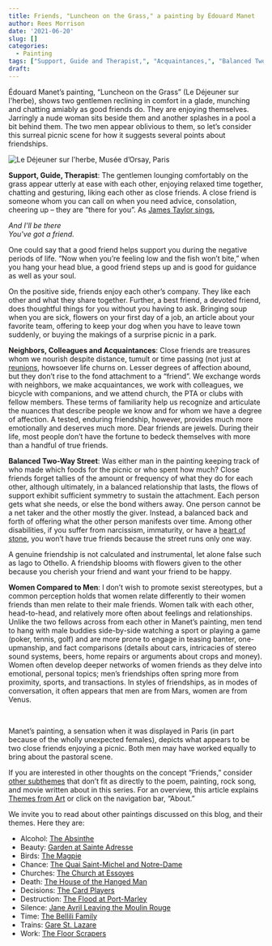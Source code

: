 ```yaml
---
title: Friends, "Luncheon on the Grass," a painting by Édouard Manet
author: Rees Morrison
date: '2021-06-20'
slug: []
categories:
  - Painting
tags: ["Support, Guide and Therapist,", "Acquaintances,", "Balanced Two-Way Street", "Women Compared to Men", ]
draft: 
---
```


Édouard Manet’s painting, “Luncheon on the Grass” (Le Déjeuner sur l'herbe), shows two gentlemen reclining in comfort in a glade, munching and chatting amiably as good friends do.  They are enjoying themselves.  Jarringly a nude woman sits beside them and another splashes in a pool a bit behind them.  The two men appear oblivious to them, so let’s consider this surreal picnic scene for how it suggests several points about friendships. 

<!--more-->

 

![Le Déjeuner sur l'herbe, Musée d’Orsay, Paris](/media/FriendsManet.jpg)

**Support, Guide, Therapist**:   The gentlemen lounging comfortably on the grass appear utterly at ease with each other, enjoying relaxed time together, chatting and gesturing, liking each other as close friends.  A close friend is someone whom you can call on when you need advice, consolation, cheering up – they are “there for you”.  As [James Taylor sings](https://themesfromart.com/post/2021-06-20-friends-you-ve-got-a-friend-a-song-by-carol-king-sung-by-james-taylor/friendstaylor/), 

*And I'll be there*  
*You've got a friend.*    

One could say that a good friend helps support you during the negative periods of life.  “Now when you’re feeling low and the fish won’t bite,” when you hang your head blue, a good friend steps up and is good for guidance as well as your soul.

On the positive side, friends enjoy each other’s company.  They like each other and what they share together.  Further, a best friend, a devoted friend, does thoughtful things for you without you having to ask.   Bringing soup when you are sick, flowers on your first day of a job, an article about your favorite team, offering to keep your dog when you have to leave town suddenly, or buying the makings of a surprise picnic in a park.  

**Neighbors, Colleagues and Acquaintances**:  Close friends are treasures whom we nourish despite distance, tumult or time passing (not just at [reunions](https://themesfromart.com/post/2021-06-20-friends-the-big-chill-a-movied-directed-by-lawrence-kasdan/friendschill/), howsoever life churns on.   Lesser degrees of affection abound, but they don’t rise to the fond attachment to a “friend”.  We exchange words with neighbors, we make acquaintances, we work with colleagues, we bicycle with companions, and we attend church, the PTA or clubs with fellow members.  These terms of familiarity help us recognize and articulate the nuances that describe people we know and for whom we have a degree of affection.  A tested, enduring friendship, however, provides much more emotionally and deserves much more.  Dear friends are jewels.  During their life, most people don’t have the fortune to bedeck themselves with more than a handful of true friends. 

**Balanced Two-Way Street**:  Was either man in the painting keeping track of who made which foods for the picnic or who spent how much?  Close friends forget tallies of the amount or frequency of what they do for each other, although ultimately, in a balanced relationship that lasts, the flows of support exhibit sufficient symmetry to sustain the attachment.  Each person gets what she needs, or else the bond withers away.  One person cannot be a net taker and the other mostly the giver.  Instead, a balanced back and forth of offering what the other person manifests over time.  Among other disabilities, if you suffer from narcissism, immaturity, or have a [heart of stone](https://themesfromart.com/post/2021-06-20-friends-alone-a-poem-by-maya-angelou/friendsalone/), you won’t have true friends because the street runs only one way.

A genuine friendship is not calculated and instrumental, let alone false such as Iago to Othello.  A friendship blooms with flowers given to the other because you cherish your friend and want your friend to be happy.

**Women Compared to Men**:   I don’t wish to promote sexist stereotypes, but a common perception holds that women relate differently to their women friends than men relate to their male friends.  Women talk with each other, head-to-head, and relatively more often about feelings and relationships.  Unlike the two fellows across from each other in Manet’s painting, men tend to hang with male buddies side-by-side watching a sport or playing a game (poker, tennis, golf) and are more prone to engage in teasing banter, one-upmanship, and fact comparisons (details about cars, intricacies of stereo sound systems, beers, home repairs or arguments about crops and money).  Women often develop deeper networks of women friends as they delve into emotional, personal topics; men’s friendships often spring more from proximity, sports, and transactions.  In styles of friendships, as in modes of conversation, it often appears that men are from Mars, women are from Venus.

&nbsp;

Manet’s painting, a sensation when it was displayed in Paris (in part because of the wholly unexpected females), depicts what appears to be two close friends enjoying a picnic.  Both men may have worked equally to bring about the pastoral scene. 

If you are interested in other thoughts on the concept “Friends,” consider [other subthemes](https://themesfromart.com/post/2021-06-20-friends-additional-subthemes/friendsaddl/) that don’t fit as directly to the poem, painting, rock song, and movie written about in this series.  For an overview, this article explains [Themes from Art](http://bit.ly/3sRXopI) or click on the navigation bar, “About.”

We invite you to read about other paintings discussed on this blog, and their themes.  Here they are: 

* Alcohol: [The Absinthe](https://themesfromart.com/post/2021-02-03-alcohol-absinthe-degas/alcoholabsinthedegas/)
* Beauty: [Garden at Sainte Adresse](https://themesfromart.com/post/2021-04-21-beauty-garden-at-sainte-adresse-from-a-painting-by-claude-monet/beautystadress/)
* Birds: [The Magpie](https://themesfromart.com/post/2021-06-07-birds-the-magpie-a-painting-by-claude-monet/birdsmagpie/)
* Chance: [The Quai Saint-Michel and Notre-Dame](http://localhost:4321/post/2021-03-14-chancechurch/chancechurch/)
* Churches: [The Church at Essoyes](https://themesfromart.com/post/2021-05-21-churches-from-the-church-at-essoyes-a-painting-by-pierre-auguste-renoir/churchesrenoir/)  
* Death: [The House of the Hanged Man](https://themesfromart.com/post/2021-05-03-death-from-house-of-the-hanged-man-a-painting-by-paul-cezanne/deathhanged/)
* Decisions: [The Card Players](https://themesfromart.com/post/2021-02-08-decisions-the-card-players-a-painting-by-paul-cezanne/decisionscardplayerscezanne/)
* Destruction: [The Flood at Port-Marley](https://themesfromart.com/post/2021-02-18-destruction-from-flood-at-port-marly-a-painting-by-alfred-sisley/destructionflood/)
* Silence: [Jane Avril Leaving the Moulin Rouge](https://themesfromart.com/post/silenceavril/)
* Time:	[The Bellili Family](https://themesfromart.com/post/2021-03-08-time-from-the-bellili-family-by-edgar-degas/timebellili/)
* Trains: [Gare St. Lazare](https://themesfromart.com/post/2021-05-10-trainslazare/trainslazare/)
* Work:	 [The Floor Scrapers](https://themesfromart.com/post/2021-02-26-workscrapers/workscrapers/)
